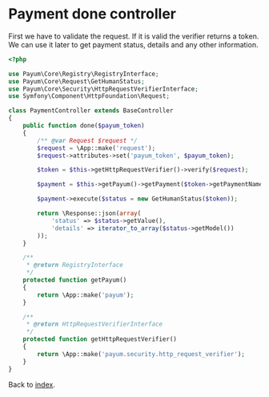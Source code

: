 # Payment done controller

First we have to validate the request. 
If it is valid the verifier returns a token. 
We can use it later to get payment status, details and any other information. 

```php
<?php

use Payum\Core\Registry\RegistryInterface;
use Payum\Core\Request\GetHumanStatus;
use Payum\Core\Security\HttpRequestVerifierInterface;
use Symfony\Component\HttpFoundation\Request;

class PaymentController extends BaseController
{
    public function done($payum_token)
    {
        /** @var Request $request */
        $request = \App::make('request');
        $request->attributes->set('payum_token', $payum_token);

        $token = $this->getHttpRequestVerifier()->verify($request);

        $payment = $this->getPayum()->getPayment($token->getPaymentName());

        $payment->execute($status = new GetHumanStatus($token));

        return \Response::json(array(
            'status' => $status->getValue(),
            'details' => iterator_to_array($status->getModel())
        ));
    }

    /**
     * @return RegistryInterface
     */
    protected function getPayum()
    {
        return \App::make('payum');
    }

    /**
     * @return HttpRequestVerifierInterface
     */
    protected function getHttpRequestVerifier()
    {
        return \App::make('payum.security.http_request_verifier');
    }
}
```

Back to [index](index.md).